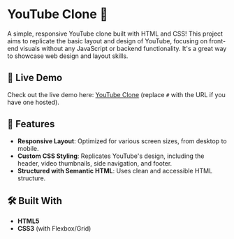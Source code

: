 # YouTube Clone 🎥

A simple, responsive YouTube clone built with HTML and CSS! This project aims to replicate the basic layout and design of YouTube, focusing on front-end visuals without any JavaScript or backend functionality. It's a great way to showcase web design and layout skills.

## 🔗 Live Demo
Check out the live demo here: [YouTube Clone](#) (replace `#` with the URL if you have one hosted).

## 🚀 Features

- **Responsive Layout**: Optimized for various screen sizes, from desktop to mobile.
- **Custom CSS Styling**: Replicates YouTube's design, including the header, video thumbnails, side navigation, and footer.
- **Structured with Semantic HTML**: Uses clean and accessible HTML structure.

## 🛠️ Built With

- **HTML5**
- **CSS3** (with Flexbox/Grid)
